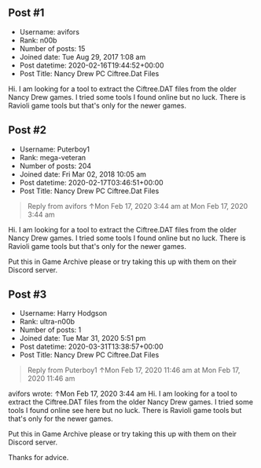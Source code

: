 ## Post #1
- Username: avifors
- Rank: n00b
- Number of posts: 15
- Joined date: Tue Aug 29, 2017 1:08 am
- Post datetime: 2020-02-16T19:44:52+00:00
- Post Title: Nancy Drew PC Ciftree.Dat Files

Hi. I am looking for a tool to extract the Ciftree.DAT files from the older Nancy Drew games. I tried some tools I found online but no luck. There is Ravioli game tools but that's only for the newer games.
## Post #2
- Username: Puterboy1
- Rank: mega-veteran
- Number of posts: 204
- Joined date: Fri Mar 02, 2018 10:05 am
- Post datetime: 2020-02-17T03:46:51+00:00
- Post Title: Nancy Drew PC Ciftree.Dat Files

> Reply from avifors ↑Mon Feb 17, 2020 3:44 am at Mon Feb 17, 2020 3:44 am
>
> 
Hi. I am looking for a tool to extract the Ciftree.DAT files from the older Nancy Drew games. I tried some tools I found online but no luck. There is Ravioli game tools but that's only for the newer games.

Put this in Game Archive please or try taking this up with them on their Discord server.
## Post #3
- Username: Harry Hodgson
- Rank: ultra-n00b
- Number of posts: 1
- Joined date: Tue Mar 31, 2020 5:51 pm
- Post datetime: 2020-03-31T13:38:57+00:00
- Post Title: Nancy Drew PC Ciftree.Dat Files

> Reply from Puterboy1 ↑Mon Feb 17, 2020 11:46 am at Mon Feb 17, 2020 11:46 am
>
> 
avifors wrote: ↑Mon Feb 17, 2020 3:44 am
Hi. I am looking for a tool to extract the Ciftree.DAT files from the older Nancy Drew games. I tried some tools I found online see here but no luck. There is Ravioli game tools but that's only for the newer games.


Put this in Game Archive please or try taking this up with them on their Discord server.

Thanks for advice.
